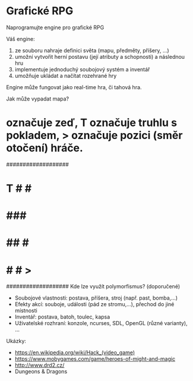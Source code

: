 # Grafické RPG

Naprogramujte engine pro grafické RPG

Váš engine:

1. ze souboru nahraje definici světa (mapu, předměty, příšery, ...)
2. umožní vytvořit herní postavu (její atributy a schopnosti) a následnou hru
3. implementuje jednoduchý soubojový systém a inventář
4. umožňuje ukládat a načítat rozehrané hry

Engine může fungovat jako real-time hra, či tahová hra.

Jak může vypadat mapa?

# označuje zeď, T označuje truhlu s pokladem, > označuje pozici (směr otočení) hráče.


###################
# T   #      #    #
#           ###   #
#     ##   #      #
#     #       # > #
###################
Kde lze využít polymorfismus? (doporučené)

* Soubojové vlastnosti: postava, příšera, stroj (např. past, bomba,...)
* Efekty akcí: souboje, události (pád ze stromu,...), přechod do jiné místnosti
* Inventář: postava, batoh, toulec, kapsa
* Uživatelské rozhraní: konzole, ncurses, SDL, OpenGL (různé varianty), ...

Ukázky:

* https://en.wikipedia.org/wiki/Hack_(video_game)
* https://www.mobygames.com/game/heroes-of-might-and-magic
* http://www.drd2.cz/
* Dungeons & Dragons